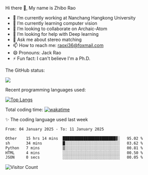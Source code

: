 Hi there 👋, My name is Zhibo Rao
- 🔭 I’m currently working at Nanchang Hangkong University
- 🌱 I’m currently learning computer vision
- 👯 I’m looking to collaborate on Archaic-Atom
- 🤔 I’m looking for help with Deep learning
- 💬 Ask me about stereo matching
- 📫 How to reach me: raoxi36@foxmail.com
- 😄 Pronouns: Jack Rao
- ⚡ Fun fact: I can't believe I'm a Ph.D.

The GitHub status:

![](https://github-readme-stats.vercel.app/api?username=ZhiboRao)

Recent programming languages used:

[![Top Langs](https://github-readme-stats.vercel.app/api/top-langs/?username=ZhiboRao&layout=compact)](https://github.com/anuraghazra/github-readme-stats)

Total coding time: [![wakatime](https://wakatime.com/badge/user/51ec5ec7-4742-4243-9eea-732ade32c0b7.svg)](https://wakatime.com/@51ec5ec7-4742-4243-9eea-732ade32c0b7)

✨ The coding language used last week 
<!--START_SECTION:waka-->

```txt
From: 04 January 2025 - To: 11 January 2025

Other    15 hrs 14 mins  ███████████████████████▓░   95.02 %
sh       34 mins         █░░░░░░░░░░░░░░░░░░░░░░░░   03.62 %
Python   7 mins          ▒░░░░░░░░░░░░░░░░░░░░░░░░   00.81 %
HTML     4 mins          ░░░░░░░░░░░░░░░░░░░░░░░░░   00.50 %
JSON     0 secs          ░░░░░░░░░░░░░░░░░░░░░░░░░   00.05 %
```

<!--END_SECTION:waka-->

![Visitor Count](https://profile-counter.glitch.me/Raohaocheng/count.svg)
